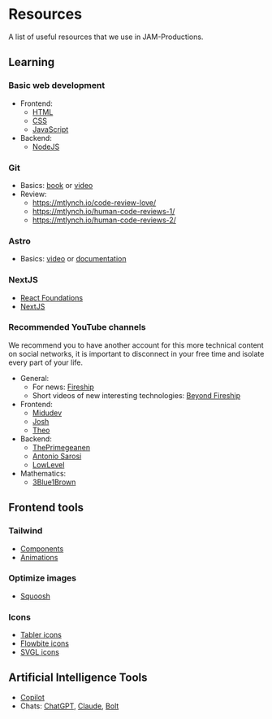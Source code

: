 # Resources

A list of useful resources that we use in JAM-Productions.

## Learning 

### Basic web development

- Frontend:
  - [HTML](https://www.youtube.com/watch?v=3nYLTiY5skU&ab_channel=midulive)
  - [CSS](https://www.youtube.com/watch?v=TlJbu0BMLaY&ab_channel=midulive)
  - [JavaScript](https://www.youtube.com/watch?v=Z34BF9PCfYg&t=106s&ab_channel=midulive)
- Backend:
  - [NodeJS](https://youtube.com/playlist?list=PLUofhDIg_38qm2oPOV-IRTTEKyrVBBaU7&si=1vHpmuhhNf7gGs9M)

### Git

- Basics: [book](https://git-scm.com/book/en/v2) or [video](https://www.youtube.com/watch?v=niPExbK8lSw&ab_channel=midulive)
- Review:
  - https://mtlynch.io/code-review-love/
  - https://mtlynch.io/human-code-reviews-1/
  - https://mtlynch.io/human-code-reviews-2/

### Astro 

- Basics: [video](https://www.youtube.com/watch?v=RB5tR_nqUEw) or [documentation](https://docs.astro.build/en/basics/project-structure/)

### NextJS

- [React Foundations](https://nextjs.org/learn/react-foundations)
- [NextJS](https://nextjs.org/learn/dashboard-app)

### Recommended YouTube channels

We recommend you to have another account for this more technical content on social networks, it is important to disconnect in your free time and isolate every part of your life.

- General:
  - For news: [Fireship](https://www.youtube.com/@Fireship)
  - Short videos of new interesting technologies: [Beyond Fireship](https://www.youtube.com/@beyondfireship)
- Frontend:
  - [Midudev](https://www.youtube.com/@midulive)
  - [Josh](https://www.youtube.com/@joshtriedcoding)
  - [Theo](https://www.youtube.com/@t3dotgg)
- Backend:
  - [ThePrimegeanen](https://www.youtube.com/@ThePrimeTimeagen)
  - [Antonio Sarosi](https://www.youtube.com/@tony_saro)
  - [LowLevel](https://www.youtube.com/@LowLevelTV)
- Mathematics:
  - [3Blue1Brown](https://www.youtube.com/@3blue1brown)

## Frontend tools

### Tailwind

- [Components](https://tailblocks.cc/)
- [Animations](https://www.tailwindcss-animated.com/)

### Optimize images

- [Squoosh](http://squoosh.app)

### Icons

- [Tabler icons](https://tabler-icons.io/)
- [Flowbite icons](https://flowbite.com/icons/)
- [SVGL icons](https://svgl.vercel.app/)

## Artificial Intelligence Tools

- [Copilot](https://github.com/features/copilot)
- Chats: [ChatGPT](https://chatgpt.com/), [Claude](https://claude.ai/new), [Bolt](https://bolt.new/)
